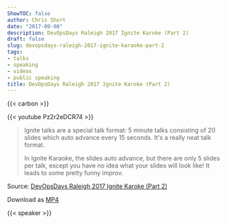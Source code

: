 ```yaml
---
ShowTOC: false
author: Chris Short
date: "2017-09-08"
description: DevOpsDays Raleigh 2017 Ignite Karoke (Part 2)
draft: false
slug: devopsdays-raleigh-2017-ignite-karaoke-part-2
tags:
- talks
- speaking
- videos
- public speaking
title: DevOpsDays Raleigh 2017 Ignite Karoke (Part 2)
---
```


{{< carbon >}}

{{< youtube Pz2r2eDCR74 >}}

> Ignite talks are a special talk format: 5 minute talks consisting of 20 slides which auto advance every 15 seconds. It's a really neat talk format.
>
> In Ignite Karaoke, the slides auto advance, but there are only 5 slides per talk, except you have no idea what your slides will look like! It leads to some pretty funny improv.

Source: [DevOpsDays Raleigh 2017 Ignite Karoke (Part 2)](https://youtu.be/Pz2r2eDCR74)

Download as [MP4](https://shortcdn.com/chrisshort/DevOpsDays-Raleigh-2017-Ignite-Karaoke-Part-2.mp4)

{{< speaker >}}

